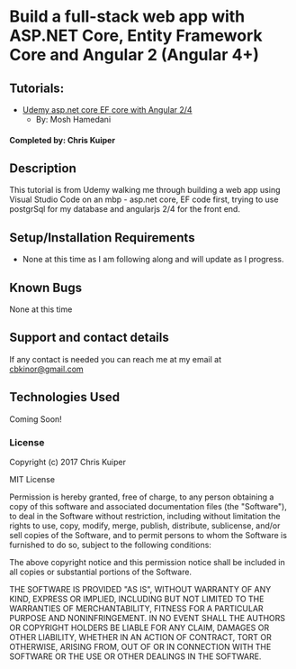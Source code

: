 # Build a full-stack web app with ASP.NET Core, Entity Framework Core and Angular 2 (Angular 4+)

## Tutorials:

* [Udemy asp.net core EF core with Angular 2/4](https://www.udemy.com/aspnet-core-angular/learn/v4/overview)
    - By: Mosh Hamedani

#### Completed by: Chris Kuiper

## Description

This tutorial is from Udemy walking me through building a web app using Visual Studio Code on an mbp - asp.net core, EF code first, trying to use postgrSql for my database and angularjs 2/4 for the front end.

## Setup/Installation Requirements

* None at this time as I am following along and will update as I progress.

## Known Bugs

None at this time

## Support and contact details

If any contact is needed you can reach me at my email at cbkinor@gmail.com

## Technologies Used

Coming Soon!

### License

Copyright (c) 2017 Chris Kuiper

MIT License

Permission is hereby granted, free of charge, to any person obtaining a copy of this software and associated documentation files (the "Software"), to deal in the Software without restriction, including without limitation the rights to use, copy, modify, merge, publish, distribute, sublicense, and/or sell copies of the Software, and to permit persons to whom the Software is furnished to do so, subject to the following conditions:

The above copyright notice and this permission notice shall be included in all copies or substantial portions of the Software.

THE SOFTWARE IS PROVIDED "AS IS", WITHOUT WARRANTY OF ANY KIND, EXPRESS OR IMPLIED, INCLUDING BUT NOT LIMITED TO THE WARRANTIES OF MERCHANTABILITY, FITNESS FOR A PARTICULAR PURPOSE AND NONINFRINGEMENT. IN NO EVENT SHALL THE AUTHORS OR COPYRIGHT HOLDERS BE LIABLE FOR ANY CLAIM, DAMAGES OR OTHER LIABILITY, WHETHER IN AN ACTION OF CONTRACT, TORT OR OTHERWISE, ARISING FROM, OUT OF OR IN CONNECTION WITH THE SOFTWARE OR THE USE OR OTHER DEALINGS IN THE SOFTWARE.
